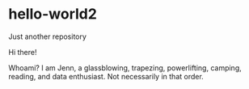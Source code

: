 # hello-world2
Just another repository

Hi there!

Whoami? I am Jenn, a glassblowing, trapezing, powerlifting, camping, reading, and data enthusiast. Not necessarily in that order. 
